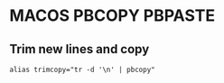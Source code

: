 # MACOS PBCOPY PBPASTE

## Trim new lines and copy

```console
alias trimcopy="tr -d '\n' | pbcopy"
```
